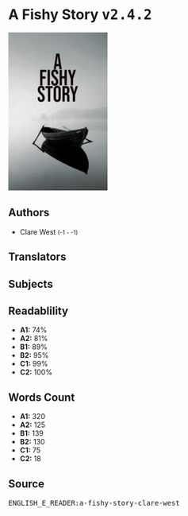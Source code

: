 # A Fishy Story <kbd>v2.4.2</kbd>

![](./cover.medium.jpg "")

## Authors


 - Clare West <small>(-1 - -1)</small>

## Translators



## Subjects



## Readablility


 - **A1:** 74%
 - **A2:** 81%
 - **B1:** 89%
 - **B2:** 95%
 - **C1:** 99%
 - **C2:** 100%

## Words Count


 - **A1:** 320
 - **A2:** 125
 - **B1:** 139
 - **B2:** 130
 - **C1:** 75
 - **C2:** 18

## Source


<kbd>ENGLISH_E_READER:a-fishy-story-clare-west</kbd>
